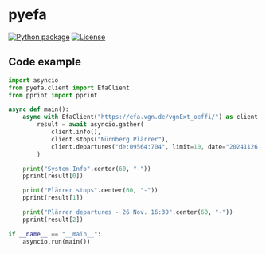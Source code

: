 # pyefa
[![Python package](https://github.com/alex-jung/pyefa/actions/workflows/python-package.yml/badge.svg)](https://github.com/alex-jung/pyefa/actions/workflows/python-package.yml)
[![License](https://img.shields.io/badge/License-MIT-yellow.svg)](https://opensource.org/licenses/MIT)

## Code example
``` python
import asyncio
from pyefa.client import EfaClient
from pprint import pprint

async def main():
    async with EfaClient("https://efa.vgn.de/vgnExt_oeffi/") as client:
        result = await asyncio.gather(
            client.info(),
            client.stops("Nürnberg Plärrer"),
            client.departures("de:09564:704", limit=10, date="20241126 16:30"),
        )

    print("System Info".center(60, "-"))
    pprint(result[0])

    print("Plärrer stops".center(60, "-"))
    pprint(result[1])

    print("Plärrer departures - 26 Nov. 16:30".center(60, "-"))
    pprint(result[2])

if __name__ == "__main__":
    asyncio.run(main())
```